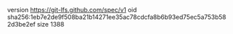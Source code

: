 version https://git-lfs.github.com/spec/v1
oid sha256:1eb7e2de9f508ba21b14271ee35ac78cdcfa8b6b93ed75ec5a753b582d3be2ef
size 1388
